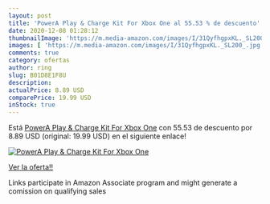 ```yaml
---
layout: post
title: 'PowerA Play & Charge Kit For Xbox One al 55.53 % de descuento'
date: 2020-12-08 01:28:12
thumbnailImage: 'https://m.media-amazon.com/images/I/31QyfhgpxKL._SL200_.jpg'
images: [ 'https://m.media-amazon.com/images/I/31QyfhgpxKL._SL200_.jpg' ]
comments: true
category: ofertas
author: ring
slug: B01D8E1F8U
description:
actualPrice: 8.89 USD
comparePrice: 19.99 USD
inStock: true
---
```


Está [PowerA Play & Charge Kit For Xbox One](https://www.amazon.com/dp/B01D8E1F8U/?tag=tolees-20) con 55.53 de descuento por 8.89 USD (original: 19.99 USD) en el siguiente enlace!

[![PowerA Play & Charge Kit For Xbox One](https://m.media-amazon.com/images/I/31QyfhgpxKL._SL200_.jpg)](https://www.amazon.com/dp/B01D8E1F8U/?tag=tolees-20)

[Ver la oferta!!](https://www.amazon.com/dp/B01D8E1F8U/?tag=tolees-20)

Links participate in Amazon Associate program and might generate a comission on qualifying sales


